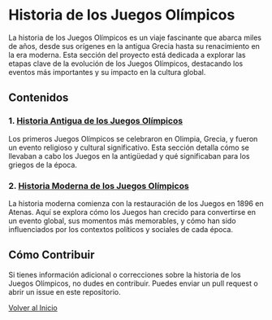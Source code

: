 # Historia de los Juegos Olímpicos

La historia de los Juegos Olímpicos es un viaje fascinante que abarca miles de años, desde sus orígenes en la antigua Grecia hasta su renacimiento en la era moderna. Esta sección del proyecto está dedicada a explorar las etapas clave de la evolución de los Juegos Olímpicos, destacando los eventos más importantes y su impacto en la cultura global.

## Contenidos

### 1. [Historia Antigua de los Juegos Olímpicos](Historia-antigua.md)
Los primeros Juegos Olímpicos se celebraron en Olimpia, Grecia, y fueron un evento religioso y cultural significativo. Esta sección detalla cómo se llevaban a cabo los Juegos en la antigüedad y qué significaban para los griegos de la época.

### 2. [Historia Moderna de los Juegos Olímpicos](Historia-moderna.md)
La historia moderna comienza con la restauración de los Juegos en 1896 en Atenas. Aquí se explora cómo los Juegos han crecido para convertirse en un evento global, sus momentos más memorables, y cómo han sido influenciados por los contextos políticos y sociales de cada época.

## Cómo Contribuir

Si tienes información adicional o correcciones sobre la historia de los Juegos Olímpicos, no dudes en contribuir. Puedes enviar un pull request o abrir un issue en este repositorio.

[Volver al Inicio](../../README.md)
